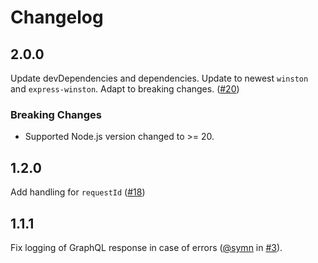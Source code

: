 # Changelog

## 2.0.0

Update devDependencies and dependencies. Update to newest `winston` and
`express-winston`. Adapt to breaking changes. ([#20](https://github.com/molindo/molindo-node-logger/pull/20))

### Breaking Changes

- Supported Node.js version changed to >= 20.

## 1.2.0

Add handling for `requestId` ([#18](https://github.com/molindo/molindo-node-logger/pull/18))

## 1.1.1

Fix logging of GraphQL response in case of errors
([@symn](https://github.com/symn) in
[#3](https://github.com/molindo/molindo-node-logger/pull/3)).
